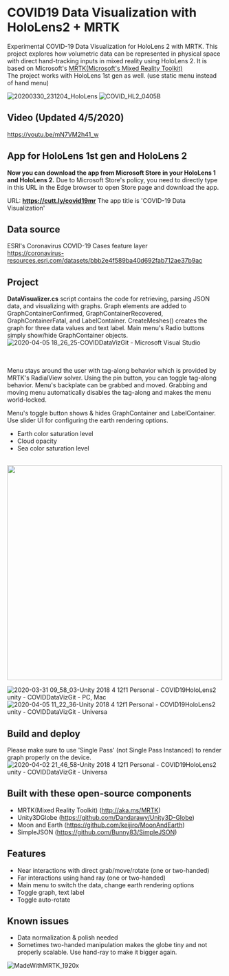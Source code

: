 # COVID19 Data Visualization with HoloLens2 + MRTK
Experimental COVID-19 Data Visualization for HoloLens 2 with MRTK. This project explores how volumetric data can be represented in physical space with direct hand-tracking inputs in mixed reality using HoloLens 2. It is based on Microsoft's [MRTK(Microsoft's Mixed Reality Toolkit)](https://github.com/microsoft/MixedRealityToolkit-Unity)<br/> The project works with HoloLens 1st gen as well. (use static menu instead of hand menu)<br/>

![20200330_231204_HoloLens](https://user-images.githubusercontent.com/13754172/78055611-a31a6400-7338-11ea-82e2-05987de9feeb.jpg)
![COVID_HL2_0405B](https://user-images.githubusercontent.com/13754172/78509640-51ad1300-7744-11ea-8603-1e2d446f76d3.gif)

## Video (Updated 4/5/2020)
https://youtu.be/mN7VM2h41_w

## App for HoloLens 1st gen and HoloLens 2
**Now you can download the app from Microsoft Store in your HoloLens 1 and HoloLens 2.**
Due to Microsoft Store's policy, you need to directly type in this URL in the Edge browser to open Store page and download the app.

URL: **https://cutt.ly/covid19mr**
The app title is 'COVID-19 Data Visualization'

## Data source
ESRI's Coronavirus COVID-19 Cases feature layer<br/>
https://coronavirus-resources.esri.com/datasets/bbb2e4f589ba40d692fab712ae37b9ac

## Project
**DataVisualizer.cs** script contains the code for retrieving, parsing JSON data, and visualizing with graphs. Graph elements are added to GraphContainerConfirmed, GraphContainerRecovered, GraphContainerFatal, and LabelContainer. CreateMeshes() creates the graph for three data values and text label. Main menu's Radio buttons simply show/hide GraphContainer objects.
![2020-04-05 18_26_25-COVIDDataVizGit - Microsoft Visual Studio](https://user-images.githubusercontent.com/13754172/78515520-065a2b00-776b-11ea-9655-f24c18cbbc74.png)


<br/><br/>
Menu stays around the user with tag-along behavior which is provided by MRTK's RadialView solver. Using the pin button, you can toggle tag-along behavior. Menu's backplate can be grabbed and moved. Grabbing and moving menu automatically disables the tag-along and makes the menu world-locked. 

Menu's toggle button shows & hides GraphContainer and LabelContainer. 
Use slider UI for configuring the earth rendering options.
- Earth color saturation level
- Cloud opacity
- Sea color saturation level
<br/><br/>
<img src="https://user-images.githubusercontent.com/13754172/78515560-27bb1700-776b-11ea-90d8-1f8bf6015f4b.png" width="500px">


![2020-03-31 09_58_03-Unity 2018 4 12f1 Personal - COVID19HoloLens2 unity - COVIDDataVizGit - PC, Mac ](https://user-images.githubusercontent.com/13754172/78075949-4cbe1d00-735a-11ea-89bd-7192651ee959.png)
![2020-04-05 11_22_36-Unity 2018 4 12f1 Personal - COVID19HoloLens2 unity - COVIDDataVizGit - Universa](https://user-images.githubusercontent.com/13754172/78507729-a77abe80-7736-11ea-85c4-50d2c12bb48b.png)

## Build and deploy
Please make sure to use 'Single Pass' (not Single Pass Instanced) to render graph properly on the device.
![2020-04-02 21_46_58-Unity 2018 4 12f1 Personal - COVID19HoloLens2 unity - COVIDDataVizGit - Universa](https://user-images.githubusercontent.com/13754172/78325429-644cff80-752c-11ea-88db-c9102c5f3528.png)

## Built with these open-source components
- MRTK(Mixed Reality Toolkit) (http://aka.ms/MRTK)
- Unity3DGlobe (https://github.com/Dandarawy/Unity3D-Globe)
- Moon and Earth (https://github.com/keijiro/MoonAndEarth)
- SimpleJSON (https://github.com/Bunny83/SimpleJSON)

## Features
- Near interactions with direct grab/move/rotate (one or two-handed)
- Far interactions using hand ray (one or two-handed)
- Main menu to switch the data, change earth rendering options
- Toggle graph, text label
- Toggle auto-rotate 

## Known issues
- Data normalization & polish needed
- Sometimes two-handed manipulation makes the globe tiny and not properly scalable. Use hand-ray to make it bigger again.

![MadeWithMRTK_1920x](https://user-images.githubusercontent.com/13754172/78519812-47f1d280-7779-11ea-9fdd-7bbdb7b4f9f5.png)

